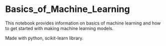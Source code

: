 # Basics_of_Machine_Learning

This notebook provides information on basics of machine learning and how to get started with making machine learning models.

Made with python, scikit-learn library.
